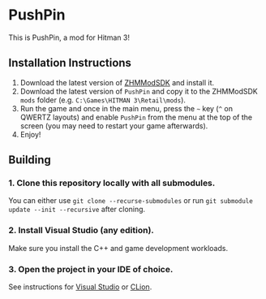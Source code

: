 # PushPin

This is PushPin, a mod for Hitman 3!

## Installation Instructions

1. Download the latest version of [ZHMModSDK](https://github.com/OrfeasZ/ZHMModSDK) and install it.
2. Download the latest version of `PushPin` and copy it to the ZHMModSDK `mods` folder (e.g. `C:\Games\HITMAN 3\Retail\mods`).
3. Run the game and once in the main menu, press the `~` key (`^` on QWERTZ layouts) and enable `PushPin` from the menu at the top of the screen (you may need to restart your game afterwards).
4. Enjoy!

## Building

### 1. Clone this repository locally with all submodules.

You can either use `git clone --recurse-submodules` or run `git submodule update --init --recursive` after cloning.

### 2. Install Visual Studio (any edition).

Make sure you install the C++ and game development workloads.

### 3. Open the project in your IDE of choice.

See instructions for [Visual Studio](https://github.com/OrfeasZ/ZHMModSDK/wiki/Setting-up-Visual-Studio-for-development) or [CLion](https://github.com/OrfeasZ/ZHMModSDK/wiki/Setting-up-CLion-for-development).
